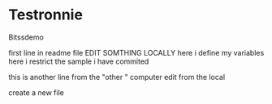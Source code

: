 # Testronnie
Bitssdemo

first line in readme file EDIT SOMTHING LOCALLY
here i define my variables
here i restrict the sample
i have commited

this is another line from the "other " computer edit from the local

create a new file
